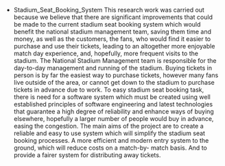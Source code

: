 * Stadium_Seat_Booking_System
This research work was carried out because we believe that there are significant improvements that could be made to the current stadium seat booking system 
which would benefit the national stadium management team, saving them time and money, as well as the customers, the fans, 
who would find it easier to purchase and use their tickets, leading to an altogether more enjoyable match day experience, and, hopefully, more frequent visits to the stadium. 
The National Stadium Management team is responsible for the day-to-day management and running of the stadium. 
Buying tickets in person is by far the easiest way to purchase tickets, however many fans live outside of the area, or cannot get down to the stadium to purchase tickets in advance due to work.
To easy stadium seat booking task, there is need for a software system which must be created using well established principles of software engineering and 
latest technologies that guarantee a high degree of reliability and enhance ways of buying elsewhere, hopefully a larger number of people would buy in advance,
easing the congestion.
The main aims of the project are to create a reliable and easy to use system which will simplify the stadium seat booking processes. A more 
efficient and modern entry system to the ground, which will reduce costs on a match-by- match basis. And to provide a fairer system for distributing away tickets.
